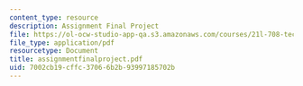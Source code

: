 ```yaml
---
content_type: resource
description: Assignment Final Project
file: https://ol-ocw-studio-app-qa.s3.amazonaws.com/courses/21l-708-technologies-of-humanism-spring-2003/7002cb19cffc37066b2b93997185702b_assignmentfinalproject.pdf
file_type: application/pdf
resourcetype: Document
title: assignmentfinalproject.pdf
uid: 7002cb19-cffc-3706-6b2b-93997185702b
---
```

